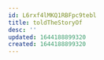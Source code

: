 ```yaml
---
id: L6rxf4lMKQ1RBFpc9tebl
title: toldTheStoryOf
desc: ''
updated: 1644188899320
created: 1644188899320
---
```


